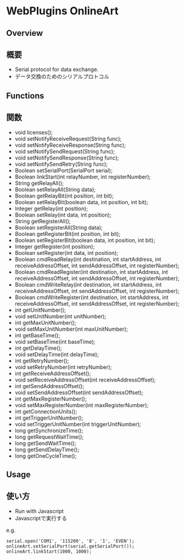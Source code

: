# WebPlugins OnlineArt
## Overview

## 概要

 * Serial protocol for data exchange. 
 * データ交換のためのシリアルプロトコル
## Functions

## 関数

 * void licenses();
 * void setNotifyReceiveRequest(String func);
 * void setNotifyReceiveResponse(String func);
 * void setNotifySendRequest(String func);
 * void setNotifySendResponse(String func);
 * void setNotifySendRetry(String func);
 * Boolean setSerialPort(SerialPort serial);
 * Boolean linkStart(int relayNumber, int registerNumber);
 * String getRelayAll();
 * Boolean setRelayAll(String data);
 * Boolean getRelayBit(int position, int bit);
 * Boolean setRelayBit(boolean data, int position, int bit);
 * Integer getRelay(int position);
 * Boolean setRelay(int data, int position);
 * String getRegisterAll();
 * Boolean setRegisterAll(String data);
 * Boolean getRegisterBit(int position, int bit);
 * Boolean setRegisterBit(boolean data, int position, int bit);
 * Integer getRegister(int position);
 * Boolean setRegister(int data, int position);
 * Boolean cmdReadRelay(int destination, int startAddress, int receiveAddressOffset, int sendAddressOffset, int registerNumber);
 * Boolean cmdReadRegister(int destination, int startAddress, int receiveAddressOffset, int sendAddressOffset, int registerNumber);
 * Boolean cmdWriteRelay(int destination, int startAddress, int receiveAddressOffset, int sendAddressOffset, int registerNumber);
 * Boolean cmdWriteRegister(int destination, int startAddress, int receiveAddressOffset, int sendAddressOffset, int registerNumber);
 * int getUnitNumber();
 * void setUnitNumber(int unitNumber);
 * int getMaxUnitNumber();
 * void setMaxUnitNumber(int maxUnitNumber);
 * int getBaseTime();
 * void setBaseTime(int baseTime);
 * int getDelayTime();
 * void setDelayTime(int delayTime);
 * int getRetryNumber();
 * void setRetryNumber(int retryNumber);
 * int getReceiveAddressOffset();
 * void setReceiveAddressOffset(int receiveAddressOffset);
 * int getSendAddressOffset();
 * void setSendAddressOffset(int sendAddressOffset);
 * int getMaxRegisterNumber();
 * void setMaxRegisterNumber(int maxRegisterNumber);
 * int getConnectionUnits();
 * int getTriggerUnitNumber();
 * void setTriggerUnitNumber(int triggerUnitNumber);
 * long getSynchronizeTime();
 * long getRequestWaitTime();
 * long getSendWaitTime();
 * long getSendDelayTime();
 * long getOneCycleTime();
## Usage

## 使い方

 * Run with Javascript 
 * Javascriptで実行する  

e.g.  
```
serial.open('COM1', '115200', '8', '1', 'EVEN');
onlineArt.setSerialPort(serial.getSerialPort());
onlineArt.linkStart(1000, 1000);
```
